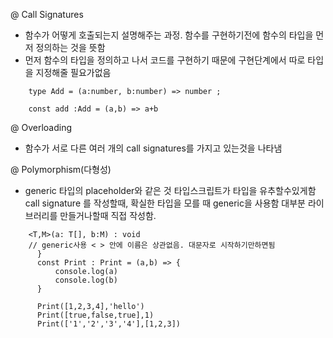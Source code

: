@ Call Signatures

 -   함수가 어떻게 호출되는지 설명해주는 과정.  함수를 구현하기전에 함수의 타입을 먼저 정의하는 것을 뜻함
 -   먼저 함수의 타입을 정의하고 나서 코드를 구현하기 때문에 구현단계에서 따로 타입을 지정해줄 필요가없음
```tsx
 	type Add = (a:number, b:number) => number ;

	const add :Add = (a,b) => a+b
```

@ Overloading

 -   함수가 서로 다른 여러 개의 call signatures를 가지고 있는것을 나타냄

@ Polymorphism(다형성)

- generic 타입의 placeholder와 같은 것 타입스크립트가 타입을 유추할수있게함
    call signature 를 작성할때, 확실한 타입을 모를 때 generic을 사용함
         대부분 라이브러리를 만들거나할때 직접 작성함.
```tsx      type Print ={
    <T,M>(a: T[], b:M) : void
    // generic사용 < > 안에 이름은 상관없음. 대문자로 시작하기만하면됨
      }
      const Print : Print = (a,b) => {
          console.log(a)
          console.log(b)
      }

      Print([1,2,3,4],'hello')
      Print([true,false,true],1)
      Print(['1','2','3','4'],[1,2,3])
  ```